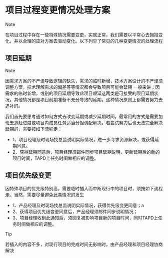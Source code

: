 # 项目过程变更情况处理方案

> [!note]
>
> 在项目过程中存在一些特殊情况需要变更，实属正常，我们需要以平常心去拥抱变化，并以合理的应对方案去驱动变化。以下列举了常见的几种变更情况的处理流程

## 项目延期

> [!note]
>
> 因需求方案的不严谨导致逻辑的缺失，需求的临时新增，技术方案设计的不严谨须调整方案，技术理解需求的偏差等等情况都会导致项目可能会延期
> 一般来讲：因需求的临时新增，或别的项目延期导致此项目顺延这两类是可接受的项目延期状况，其他情况都是项目前期准备不充分导致的延期，这种情况原则上都需要努力去追补的。

我们首先要思考通过如何方式去改变延期或减少延期时间，最常用的方式是需要加班去追赶进度或项目内成员任务适当分担调配解决。若尝试努力后也无法完全解决延期的，需要按如下流程走：

- 1、项目经理及时现场找总监说明实际情况，进一步寻求资源解决，或获得延期同意。
- 2、获得延期同意后，项目经理须邮件同步项目延期说明，更新延期后的新的项目时间，TAPD上任务时间做相应的调整。

## 项目优先级变更

因特殊项目的优先级特别高，需要临时插入而中断现行中的项目时，须按如下流程走。当然，需要尽量避免此类情况的发生

- 1、产品经理及时现场找总监说明实际情况，获得优先级变更同意；a
- 2、获得项目优先级变更同意后，产品经理须邮件同步说明情况；
- 3、项目经理收到此通知后，须回复被影响项目新的项目时间，同时TAPD上任务时间做相应的调整。

> [!Tip]
>
> 若插入的内容不多，对现行项目的完成时间无影响时，由产品经理和项目经理协商解决
